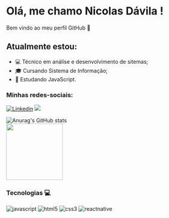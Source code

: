 # Olá, me chamo Nicolas Dávila ! 
Bem vindo ao meu perfil GitHub 👋

## Atualmente estou: 
- :computer: Técnico em análise e desenvolvimento de sitemas;
- :mortar_board: Cursando Sistema de Informação; 
- :telescope: Estudando JavaScript.

### Minhas redes-sociais:

[![Linkedin](https://img.shields.io/badge/LinkedIn-0077B5?style=for-the-badge&logo=linkedin&logoColor=white)](https://www.linkedin.com/in/nicolas-d%C3%A1vila-307b83236/)
<a href = "mailto:nicolasdavilaferreirasantos@gmail.com"><img src="https://img.shields.io/badge/Gmail-D14836?style=for-the-badge&logo=gmail&logoColor=white" target="_blank"></a>

![Anurag's GitHub stats](https://github-readme-stats.vercel.app/api?username=nicolas-davila&show_icons=true&theme=dark)
<br>
<img height="150em" src="https://github-readme-stats.vercel.app/api/top-langs/?username=nicolas-davila&layout=compact&langs_count=16&theme=dark"/>

### Tecnologias 💻

<div style="display: inline_block">
    <img align="center" alt="javascript" src="https://img.shields.io/badge/JavaScript-323330?style=for-the-badge&logo=javascript&logoColor=F7DF1E">
    <img align="center" alt="html5" src="https://img.shields.io/badge/HTML5-E34F26?style=for-the-badge&logo=html5&logoColor=white">
    <img align="center" alt="css3" src="https://img.shields.io/badge/CSS3-1572B6?style=for-the-badge&logo=css3&logoColor=white">
    <img align="center" alt="reactnative" src="https://img.shields.io/badge/React_Native-20232A?style=for-the-badge&logo=react&logoColor=61DAFB">
</div>
